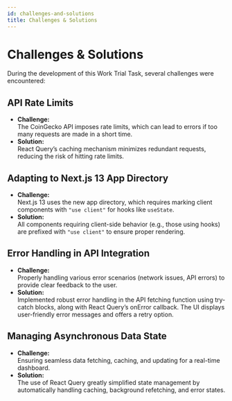 ```yaml
---
id: challenges-and-solutions
title: Challenges & Solutions
---
```


# Challenges & Solutions

During the development of this Work Trial Task, several challenges were encountered:

## API Rate Limits
- **Challenge:**  
  The CoinGecko API imposes rate limits, which can lead to errors if too many requests are made in a short time.
- **Solution:**  
  React Query’s caching mechanism minimizes redundant requests, reducing the risk of hitting rate limits.

## Adapting to Next.js 13 App Directory
- **Challenge:**  
  Next.js 13 uses the new app directory, which requires marking client components with `"use client"` for hooks like `useState`.
- **Solution:**  
  All components requiring client-side behavior (e.g., those using hooks) are prefixed with `"use client"` to ensure proper rendering.

## Error Handling in API Integration
- **Challenge:**  
  Properly handling various error scenarios (network issues, API errors) to provide clear feedback to the user.
- **Solution:**  
  Implemented robust error handling in the API fetching function using try-catch blocks, along with React Query’s onError callback. The UI displays user-friendly error messages and offers a retry option.

## Managing Asynchronous Data State
- **Challenge:**  
  Ensuring seamless data fetching, caching, and updating for a real-time dashboard.
- **Solution:**  
  The use of React Query greatly simplified state management by automatically handling caching, background refetching, and error states.
